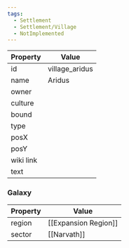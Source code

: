 ```yaml
---
tags:
  - Settlement
  - Settlement/Village
  - NotImplemented
---
```


| Property  | Value          |
| --------- | -------------- |
| id        | village_aridus |
| name      | Aridus         |
| owner     |                |
| culture   |                |
| bound     |                |
| type      |                |
| posX      |                |
| posY      |                |
| wiki link |                |
| text      |                |

### Galaxy
| Property | Value                |
| -------- | -------------------- |
| region   | [[Expansion Region]] |
| sector   | [[Narvath]]          |
